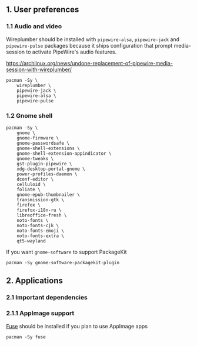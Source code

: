 ## 1. **User preferences**

### 1.1 **Audio and video**

Wireplumber should be installed with `pipewire-alsa`, `pipewire-jack` and `pipewire-pulse` packages because it ships configuration that prompt media-session to activate PipeWire's audio features.

https://archlinux.org/news/undone-replacement-of-pipewire-media-session-with-wireplumber/

```shell
pacman -Sy \
    wireplumber \
    pipewire-jack \
    pipewire-alsa \
    pipewire-pulse
```

### 1.2 **Gnome shell**

```shell
pacman -Sy \
    gnome \
    gnome-firmware \
    gnome-passwordsafe \
    gnome-shell-extensions \
    gnome-shell-extension-appindicator \
    gnome-tweaks \
    gst-plugin-pipewire \
    xdg-desktop-portal-gnome \
    power-profiles-daemon \
    dconf-editor \
    celluloid \
    foliate \
    gnome-epub-thumbnailer \
    transmission-gtk \
    firefox \
    firefox-i18n-ru \
    libreoffice-fresh \
    noto-fonts \
    noto-fonts-cjk \
    noto-fonts-emoji \
    noto-fonts-extra \
    qt5-wayland
```

If you want `gnome-software` to support PackageKit

```shell
pacman -Sy gnome-software-packagekit-plugin
```

## 2. **Applications**

### 2.1 **Important dependencies**

### 2.1.1 **AppImage support**

[Fuse](https://wiki.archlinux.org/title/FUSE) should be installed if you plan to use AppImage apps

```shell
pacman -Sy fuse
```
